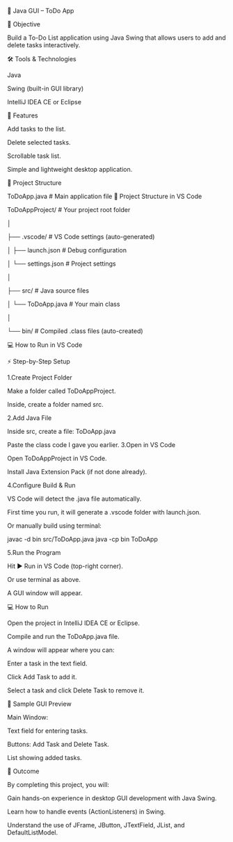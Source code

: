 📝 Java GUI – ToDo App

📌 Objective

Build a To-Do List application using Java Swing that allows users to add and delete tasks interactively.

🛠 Tools & Technologies

Java

Swing (built-in GUI library)

IntelliJ IDEA CE or Eclipse

🚀 Features

Add tasks to the list.

Delete selected tasks.

Scrollable task list.

Simple and lightweight desktop application.

📂 Project Structure

ToDoApp.java # Main application file
📂 Project Structure in VS Code

ToDoAppProject/ # Your project root folder

│

├── .vscode/ # VS Code settings (auto-generated)

│ ├── launch.json # Debug configuration

│ └── settings.json # Project settings

│

├── src/ # Java source files

│ └── ToDoApp.java # Your main class

│

└── bin/ # Compiled .class files (auto-created)

💻 How to Run in VS Code

⚡ Step-by-Step Setup

1.Create Project Folder

Make a folder called ToDoAppProject.

Inside, create a folder named src.

2.Add Java File

Inside src, create a file:
ToDoApp.java

Paste the class code I gave you earlier.
3.Open in VS Code

Open ToDoAppProject in VS Code.

Install Java Extension Pack (if not done already).

4.Configure Build & Run

VS Code will detect the .java file automatically.

First time you run, it will generate a .vscode folder with launch.json.

Or manually build using terminal:

javac -d bin src/ToDoApp.java java -cp bin ToDoApp

5.Run the Program

Hit ▶ Run in VS Code (top-right corner).

Or use terminal as above.

A GUI window will appear.

💻 How to Run

Open the project in IntelliJ IDEA CE or Eclipse.

Compile and run the ToDoApp.java file.

A window will appear where you can:

Enter a task in the text field.

Click Add Task to add it.

Select a task and click Delete Task to remove it.

📸 Sample GUI Preview

Main Window:

Text field for entering tasks.

Buttons: Add Task and Delete Task.

List showing added tasks.

🎯 Outcome

By completing this project, you will:

Gain hands-on experience in desktop GUI development with Java Swing.

Learn how to handle events (ActionListeners) in Swing.

Understand the use of JFrame, JButton, JTextField, JList, and DefaultListModel.
